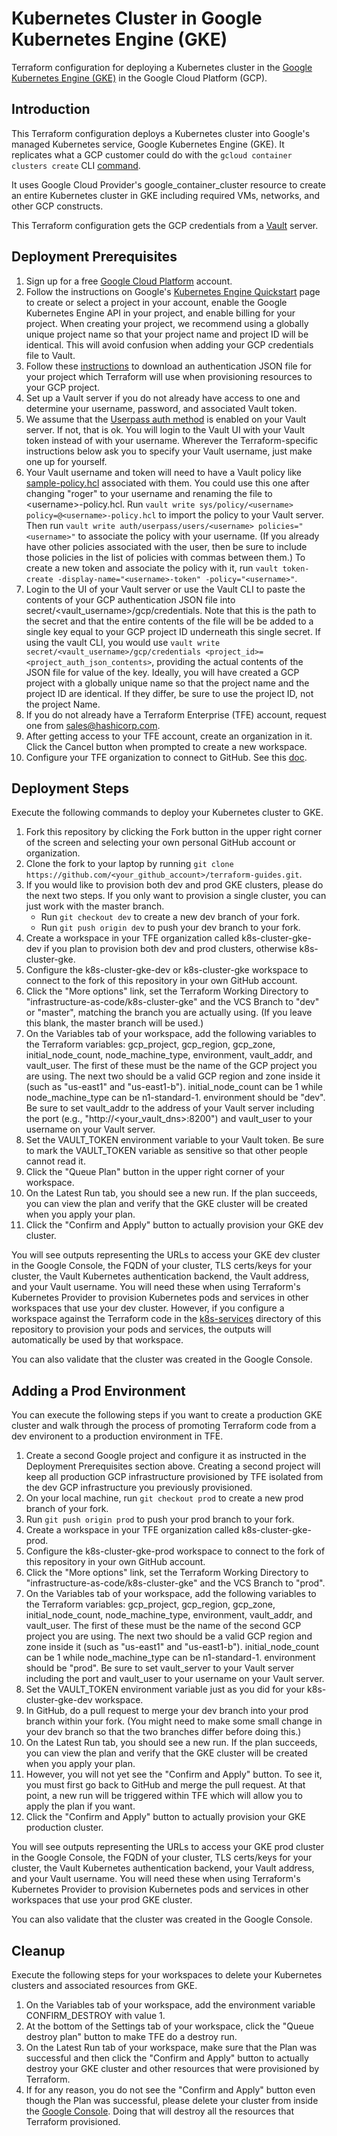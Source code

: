 # Kubernetes Cluster in Google Kubernetes Engine (GKE)
Terraform configuration for deploying a Kubernetes cluster in the [Google Kubernetes Engine (GKE)](https://cloud.google.com/kubernetes-engine/) in the Google Cloud Platform (GCP).

## Introduction
This Terraform configuration deploys a Kubernetes cluster into Google's managed Kubernetes service, Google Kubernetes Engine (GKE). It replicates what a GCP customer could do with the `gcloud container clusters create` CLI [command](https://cloud.google.com/sdk/gcloud/reference/container/clusters/create).

It uses Google Cloud Provider's google_container_cluster resource to create an entire Kubernetes cluster in GKE including required VMs, networks, and other GCP constructs.

This Terraform configuration gets the GCP credentials from a [Vault](https://www.vaultproject.io/) server.

## Deployment Prerequisites

1. Sign up for a free [Google Cloud Platform](https://cloud.google.com) account.
1. Follow the instructions on Google's [Kubernetes Engine Quickstart](https://cloud.google.com/kubernetes-engine/docs/quickstart) page to create or select a project in your account, enable the Google Kubernetes Engine API in your project, and enable billing for your project. When creating your project, we recommend using a globally unique project name so that your project name and project ID will be identical. This will avoid confusion when adding your GCP credentials file to Vault.
1. Follow these [instructions](https://www.terraform.io/docs/providers/google/index.html#authentication-json-file) to download an authentication JSON file for your project which Terraform will use when provisioning resources to your GCP project.
1. Set up a Vault server if you do not already have access to one and determine your username, password, and associated Vault token.
1. We assume that the [Userpass auth method](https://www.vaultproject.io/docs/auth/userpass.html) is enabled on your Vault server.  If not, that is ok.  You will login to the Vault UI with your Vault token instead of with your username. Wherever the Terraform-specific instructions below ask you to specify your Vault username, just make one up for yourself.
1. Your Vault username and token will need to have a Vault policy like [sample-policy.hcl](./sample-policy.hcl) associated with them. You could use this one after changing "roger" to your username and renaming the file to \<username\>-policy.hcl.  Run `vault write sys/policy/<username> policy=@<username>-policy.hcl` to import the policy to your Vault server. Then run `vault write auth/userpass/users/<username> policies="<username>"` to associate the policy with your username. (If you already have other policies associated with the user, then be sure to include those policies in the list of policies with commas between them.) To create a new token and associate the policy with it, run `vault token-create -display-name="<username>-token" -policy="<username>"`.
1. Login to the UI of your Vault server or use the Vault CLI to paste the contents of your GCP authentication JSON file into secret/<vault_username>/gcp/credentials. Note that this is the path to the secret and that the entire contents of the file will be be added to a single key equal to your GCP project ID underneath this single secret.  If using the vault CLI, you would use `vault write secret/<vault_username>/gcp/credentials <project_id>=<project_auth_json_contents>`, providing the actual contents of the JSON file for value of the key. Ideally, you will have created a GCP project with a globally unique name so that the project name and the project ID are identical.  If they differ, be sure to use the project ID, not the project Name.
1. If you do not already have a Terraform Enterprise (TFE) account, request one from sales@hashicorp.com.
1. After getting access to your TFE account, create an organization in it. Click the Cancel button when prompted to create a new workspace.
1. Configure your TFE organization to connect to GitHub. See this [doc](https://www.terraform.io/docs/enterprise/vcs/github.html).

## Deployment Steps
Execute the following commands to deploy your Kubernetes cluster to GKE.

1. Fork this repository by clicking the Fork button in the upper right corner of the screen and selecting your own personal GitHub account or organization.
1. Clone the fork to your laptop by running `git clone https://github.com/<your_github_account>/terraform-guides.git`.
1. If you would like to provision both dev and prod GKE clusters, please do the next two steps. If you only want to provision a single cluster, you can just work with the master branch.
    * Run `git checkout dev` to create a new dev branch of your fork.
    * Run `git push origin dev` to push your dev branch to your fork.
1. Create a workspace in your TFE organization called k8s-cluster-gke-dev if you plan to provision both dev and prod clusters, otherwise k8s-cluster-gke.
1. Configure the k8s-cluster-gke-dev or k8s-cluster-gke workspace to connect to the fork of this repository in your own GitHub account.
1. Click the "More options" link, set the Terraform Working Directory to "infrastructure-as-code/k8s-cluster-gke" and the VCS Branch to "dev" or "master", matching the branch you are actually using. (If you leave this blank, the master branch will be used.)
1. On the Variables tab of your workspace, add the following variables to the Terraform variables: gcp_project, gcp_region, gcp_zone, initial_node_count, node_machine_type, environment, vault_addr, and vault_user. The first of these must be the name of the GCP project you are using. The next two should be a valid GCP region and zone inside it (such as "us-east1" and "us-east1-b"). initial_node_count can be 1 while node_machine_type can be n1-standard-1. environment should be "dev". Be sure to set vault_addr to the address of your Vault server including the port (e.g., "http://<your_vault_dns>:8200") and vault_user to your username on your Vault server.
1. Set the VAULT_TOKEN environment variable to your Vault token. Be sure to mark the VAULT_TOKEN variable as sensitive so that other people cannot read it.
1. Click the "Queue Plan" button in the upper right corner of your workspace.
1. On the Latest Run tab, you should see a new run. If the plan succeeds, you can view the plan and verify that the GKE cluster will be created when you apply your plan.
1. Click the "Confirm and Apply" button to actually provision your GKE dev cluster.

You will see outputs representing the URLs to access your GKE dev cluster in the Google Console, the FQDN of your cluster, TLS certs/keys for your cluster, the Vault Kubernetes authentication backend, the Vault address, and your Vault username. You will need these when using Terraform's Kubernetes Provider to provision Kubernetes pods and services in other workspaces that use your dev cluster. However, if you configure a workspace against the Terraform code in the [k8s-services](../../self-serve-infrastructure/k8s-services) directory of this repository to provision your pods and services, the outputs will automatically be used by that workspace.

You can also validate that the cluster was created in the Google Console.

## Adding a Prod Environment
You can execute the following steps if you want to create a production GKE cluster and walk through the process of promoting Terraform code from a dev environent to a production environment in TFE.

1. Create a second Google project and configure it as instructed in the Deployment Prerequisites section above. Creating a second project will keep all production GCP infrastructure provisioned by TFE isolated from the dev GCP infrastructure you previously provisioned.
1. On your local machine, run `git checkout prod` to create a new prod branch of your fork.
1. Run `git push origin prod` to push your prod branch to your fork.
1. Create a workspace in your TFE organization called k8s-cluster-gke-prod.
1. Configure the k8s-cluster-gke-prod workspace to connect to the fork of this repository in your own GitHub account.
1. Click the "More options" link, set the Terraform Working Directory to "infrastructure-as-code/k8s-cluster-gke" and the VCS Branch to "prod".
1. On the Variables tab of your workspace, add the following variables to the Terraform variables: gcp_project, gcp_region, gcp_zone, initial_node_count, node_machine_type, environment, vault_addr, and vault_user. The first of these must be the name of the second GCP project you are using. The next two should be a valid GCP region and zone inside it (such as "us-east1" and "us-east1-b"). initial_node_count can be 1 while node_machine_type can be n1-standard-1. environment should be "prod". Be sure to set vault_server to your Vault server including the port and vault_user to your username on your Vault server.
1. Set the VAULT_TOKEN environment variable just as you did for your k8s-cluster-gke-dev workspace.
1. In GitHub, do a pull request to merge your dev branch into your prod branch within your fork. (You might need to make some small change in your dev branch so that the two branches differ before doing this.)
1. On the Latest Run tab, you should see a new run. If the plan succeeds, you can view the plan and verify that the GKE cluster will be created when you apply your plan.
1. However, you will not yet see the "Confirm and Apply" button. To see it, you must first go back to GitHub and merge the pull request. At that point, a new run will be triggered within TFE which will allow you to apply the plan if you want.
1. Click the "Confirm and Apply" button to actually provision your GKE production cluster.

You will see outputs representing the URLs to access your GKE prod cluster in the Google Console, the FQDN of your cluster, TLS certs/keys for your cluster, the Vault Kubernetes authentication backend, your Vault address, and your Vault username.  You will need these when using Terraform's Kubernetes Provider to provision Kubernetes pods and services in other workspaces that use your prod GKE cluster.

You can also validate that the cluster was created in the Google Console.

## Cleanup
Execute the following steps for your workspaces to delete your Kubernetes clusters and associated resources from GKE.

1. On the Variables tab of your workspace, add the environment variable CONFIRM_DESTROY with value 1.
1. At the bottom of the Settings tab of your workspace, click the "Queue destroy plan" button to make TFE do a destroy run.
1. On the Latest Run tab of your workspace, make sure that the Plan was successful and then click the "Confirm and Apply" button to actually destroy your GKE cluster and other resources that were provisioned by Terraform.
1. If for any reason, you do not see the "Confirm and Apply" button even though the Plan was successful, please delete your cluster from inside the [Google Console](https://console.cloud.google.com). Doing that will destroy all the resources that Terraform provisioned.
